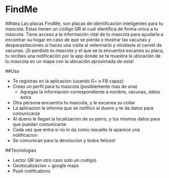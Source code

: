FindMe
====================

##Idea
Las placas FindMe, son placas de identificación inteligentes para tu mascota.
Estas tienen un código QR el cual identifica de forma unica a tu mascota. Tiene acceso a
la información vital de tu mascota para ayudarla a encontrar su hogar en caso de
que se pierda o mostrar las vacunas y desparasitaciones si haces una visita al
veterinario y olvidaste el carnet de vacunas. ¡Si perdiste tu mascota y el que se
la encuentra escanea su placa, tu recibes una notificación por la app donde se te 
muestra la ubicación de tu mascota en un mapa con la ubicación aproximada de esta!

##Uso
- Te registras en la aplicacion (usando G+ o FB capaz)
- Creas un perfil para tu mascota (posiblemente mas de una)
  - Agregas la información correspondiente a nombre, vacunas, datos extra
- Otra persona encuentra tu mascota, y le escanea su collar
- La aplicacion le informa que se notifico al dueno y te da datos para comunicarse
- Al dueno le llegan la localizacion de su perro, y los mismos datos para que puedan 
  comunicarse
- Cada vez que entra si no lo da como resuelto le aparece una notificacion
- Se comunican para la devolucion y todos felices!

##Tecnologias
- Lector QR (en otro caso solo un codigo)
- Geolocalizacion + google maps
- Push notifications
